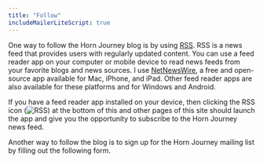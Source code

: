 ```yaml
---
title: "Follow"
includeMailerLiteScript: true
---
```

One way to follow the Horn Journey blog is by using [RSS](https://en.wikipedia.org/wiki/RSS). RSS is a news feed that provides users with regularly updated content. You can use a feed reader app on your computer or mobile device to read news feeds from your favorite blogs and news sources. I use [NetNewsWire](https://netnewswire.com), a free and open-source app available for Mac, iPhone, and iPad. Other feed reader apps are also available for these platforms and for Windows and Android.

If you have a feed reader app installed on your device, then clicking the RSS icon (![RSS](/image/rss-feed-16.svg)) at the bottom of this and other pages of this site should launch the app and give you the opportunity to subscribe to the Horn Journey news feed.

Another way to follow the blog is to sign up for the Horn Journey mailing list by filling out the following form.

<div class="ml-embedded" data-form="VidG5j"></div>
